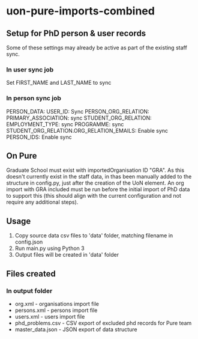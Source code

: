 # uon-pure-imports-combined

## Setup for PhD person & user records

Some of these settings may already be active as part of the existing staff sync.

### In user sync job

Set FIRST_NAME and LAST_NAME to sync

### In person sync job

PERSON_DATA:
    USER_ID: Sync
PERSON_ORG_RELATION:
    PRIMARY_ASSOCIATION: sync
    STUDENT_ORG_RELATION:
        EMPLOYMENT_TYPE: sync
        PROGRAMME: sync
    STUDENT_ORG_RELATION.ORG_RELATION_EMAILS: Enable sync
PERSON_IDS: Enable sync

## On Pure

Graduate School must exist with importedOrganisation ID "GRA".
As this doesn't currently exist in the staff data, in thas been manually added to the structure in config.py, just after the creation of the UoN element. An org import with GRA included must be run before the initial import of PhD data to support this (this should align with the current configuration and not require any additional steps).

## Usage

1. Copy source data csv files to 'data' folder, matching filename in config.json
2. Run main.py using Python 3
3. Output files will be created in 'data' folder

## Files created

### In output folder

- org.xml - organisations import file
- persons.xml  - persons import file
- users.xml  - users import file
- phd_problems.csv - CSV export of excluded phd records for Pure team
- master_data.json - JSON export of data structure
